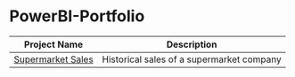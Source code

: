 # PowerBI-Portfolio

Project Name  | Description   | 
------------- | ------------- | 
[Supermarket Sales]([https://github.com/QuiqueBaquera/SQL-Portfolio/tree/main/Cities](https://app.powerbi.com/view?r=eyJrIjoiNWRiNjhkMDMtMDJjOC00NjNkLTg2YTAtOTIyZThiN2I0NmE5IiwidCI6IjcxYmIzNDU4LWQ3NWYtNDcxNi1hNWNiLTY0N2NkYWNiYzBhZiIsImMiOjh9)) | Historical sales of a supermarket company
